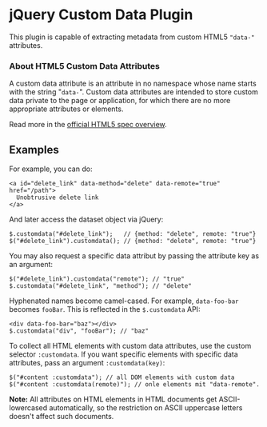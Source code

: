 # jQuery Custom Data Plugin #

This plugin is capable of extracting metadata from custom HTML5 `"data-"` attributes.

### About HTML5 Custom Data Attributes ###

A custom data attribute is an attribute in no namespace whose name starts with the string "`data-`". Custom data attributes are intended to store custom data private to the page or application, for which there are no more appropriate attributes or elements.

Read more in the [official HTML5 spec overview](http://dev.w3.org/html5/spec/Overview.html#attr-data).

## Examples ##

For example, you can do:

    <a id="delete_link" data-method="delete" data-remote="true" href="/path">
      Unobtrusive delete link
    </a>

And later access the dataset object via jQuery:

    $.customdata("#delete_link");   // {method: "delete", remote: "true"}
    $("#delete_link").customdata(); // {method: "delete", remote: "true"}

You may also request a specific data attribut by passing the attribute key as an argument:

    $("#delete_link").customdata("remote"); // "true"
    $.customdata("#delete_link", "method"); // "delete"

Hyphenated names become camel-cased. For example, `data-foo-bar` becomes `fooBar`. This is reflected in the `$.customdata` API:

    <div data-foo-bar="baz"></div>
    $.customdata("div", "fooBar"); // "baz"

To collect all HTML elements with custom data attributes, use the custom selector `:customdata`. If you want specific elements with specific data attributes, pass an argument `:customdata(key)`:

    $("#content :customdata"); // all DOM elements with custom data
    $("#content :customdata(remote)"); // onle elements mit "data-remote".

**Note:** All attributes on HTML elements in HTML documents get ASCII-lowercased automatically, so the restriction on ASCII uppercase letters doesn't affect such documents.
